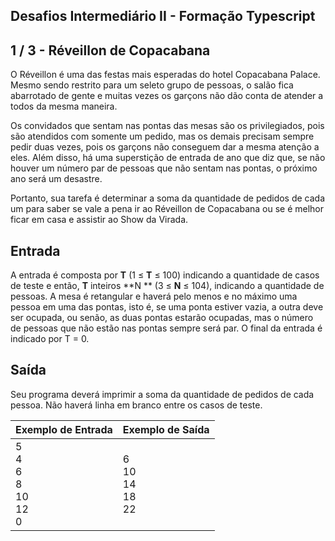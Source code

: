 Desafios Intermediário II - Formação Typescript
-----------------------------------------------
1 / 3 - Réveillon de Copacabana
-------------------------------

O Réveillon é uma das festas mais esperadas do hotel Copacabana Palace. Mesmo sendo restrito para um seleto grupo de
pessoas, o salão fica abarrotado de gente e muitas vezes os garçons não dão conta de atender a todos da mesma maneira.

Os convidados que sentam nas pontas das mesas são os privilegiados, pois são atendidos com somente um pedido, mas os
demais precisam sempre pedir duas vezes, pois os garçons não conseguem dar a mesma atenção a eles. Além disso, há uma
superstição de entrada de ano que diz que, se não houver um número par de pessoas que não sentam nas pontas, o próximo
ano será um desastre.

Portanto, sua tarefa é determinar a soma da quantidade de pedidos de cada um para saber se vale a pena ir ao Réveillon
de Copacabana ou se é melhor ficar em casa e assistir ao Show da Virada.

Entrada
-------

A entrada é composta por **T** (1 ≤ **T** ≤ 100) indicando a quantidade de casos de teste e então, **T** inteiros **N
** (3 ≤ **N** ≤ 104), indicando a quantidade de pessoas. A mesa é retangular e haverá pelo menos e no máximo uma pessoa
em uma das pontas, isto é, se uma ponta estiver vazia, a outra deve ser ocupada, ou senão, as duas pontas estarão
ocupadas, mas o número de pessoas que não estão nas pontas sempre será par. O final da entrada é indicado por T = 0.

Saída
-----

Seu programa deverá imprimir a soma da quantidade de pedidos de cada pessoa. Não haverá linha em branco entre os casos
de teste.

| Exemplo de Entrada                | Exemplo de Saída          |
|:----------------------------------|:--------------------------|
| 5<br>4<br>6<br>8<br>10<br>12<br>0 | 6<br>10<br>14<br>18<br>22 |
